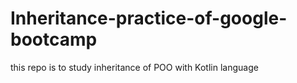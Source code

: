# Inheritance-practice-of-google-bootcamp
this repo is to study inheritance of POO with Kotlin language
